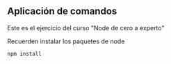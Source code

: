 ## Aplicación de comandos

Este es el ejercicio del curso "Node de cero a experto"

Recuerden instalar los paquetes de node

```
npm install
```